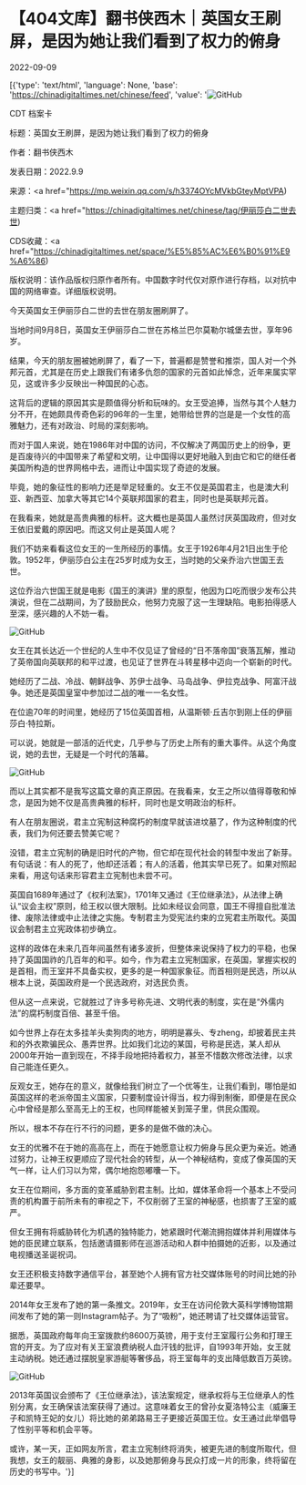 # 【404文库】翻书侠西木｜英国女王刷屏，是因为她让我们看到了权力的俯身

2022-09-09

[{'type': 'text/html', 'language': None, 'base': 'https://chinadigitaltimes.net/chinese/feed', 'value': '![GitHub](https://chinadigitaltimes.net/chinese/files/2022/09/image-1662762974040.png)



CDT 档案卡

标题：英国女王刷屏，是因为她让我们看到了权力的俯身

作者：翻书侠西木

发表日期：2022.9.9

来源：<a href="https://mp.weixin.qq.com/s/h3374OYcMVkbGteyMptVPA)

主题归类：<a href="https://chinadigitaltimes.net/chinese/tag/伊丽莎白二世去世)

CDS收藏：<a href="https://chinadigitaltimes.net/space/%E5%85%AC%E6%B0%91%E9%A6%86)

版权说明：该作品版权归原作者所有。中国数字时代仅对原作进行存档，以对抗中国的网络审查。详细版权说明。





今天英国女王伊丽莎白二世的去世在朋友圈刷屏了。

当地时间9月8日，英国女王伊丽莎白二世在苏格兰巴尔莫勒尔城堡去世，享年96岁。

结果，今天的朋友圈被她刷屏了，看了一下，普遍都是赞誉和推崇，国人对一个外邦元首，尤其是在历史上跟我们有诸多仇怨的国家的元首如此悼念，近年来属实罕见，这或许多少反映出一种国民的心态。

这背后的逻辑的原因其实是颇值得分析和玩味的。女王受追捧，当然与其个人魅力分不开，在她颇具传奇色彩的96年的一生里，她带给世界的岂是是一个女性的高雅魅力，还有对政治、时局的深刻影响。

而对于国人来说，她在1986年对中国的访问，不仅解决了两国历史上的纷争，更是百废待兴的中国带来了希望和文明，让中国得以更好地融入到由它和它的继任者美国所构造的世界网格中去，进而让中国实现了奇迹的发展。

毕竟，她的象征性的影响力还是举足轻重的。女王不仅是英国君主，也是澳大利亚、新西亚、加拿大等其它14个英联邦国家的君主，同时也是英联邦元首。

在我看来，她就是高贵典雅的标杆。这大概也是英国人虽然讨厌英国政府，但对女王依旧爱戴的原因吧。而这又何止是英国人呢？

我们不妨来看看这位女王的一生所经历的事情。女王于1926年4月21日出生于伦敦。1952年，伊丽莎白公主在25岁时成为女王，当时她的父亲乔治六世国王去世。

这位乔治六世国王就是电影《国王的演讲》里的原型，他因为口吃而很少发布公共演说，但在二战期间，为了鼓励民众，他努力克服了这一生理缺陷。电影拍得感人至深，感兴趣的人不妨一看。

![GitHub](https://chinadigitaltimes.net/chinese/files/2022/09/image-1662763622262.png)

女王在其长达近一个世纪的人生中不仅见证了曾经的“日不落帝国”衰落瓦解，推动了英帝国向英联邦的和平过渡，也见证了世界在斗转星移中迈向一个崭新的时代。

她经历了二战、冷战、朝鲜战争、苏伊士战争、马岛战争、伊拉克战争、阿富汗战争。她还是英国皇室中参加过二战的唯一一名女性。

在位逾70年的时间里，她经历了15位英国首相，从温斯顿·丘吉尔到刚上任的伊丽莎白·特拉斯。

可以说，她就是一部活的近代史，几乎参与了历史上所有的重大事件。从这个角度说，她的去世，无疑是一个时代的落幕。

![GitHub](https://chinadigitaltimes.net/chinese/files/2022/09/image-1662763634101.png)

而以上其实都不是我写这篇文章的真正原因。在我看来，女王之所以值得尊敬和悼念，是因为她不仅是高贵典雅的标杆，同时也是文明政治的标杆。

有人在朋友圈说，君主立宪制这种腐朽的制度早就该进坟墓了，作为这种制度的代表，我们为何还要去赞美它呢？

没错，君主立宪制的确是旧时代的产物，但它却在现代社会的转型中发出了新芽。有句话说：有人的死了，他却还活着；有人的活着，他其实早已死了。如果对照起来看，用这句话来形容君主立宪制也未尝不可。

英国自1689年通过了《权利法案》，1701年又通过《王位继承法》，从法律上确认“议会主权”原则，给王权以很大限制。比如未经议会同意，国王不得擅自批准法律、废除法律或中止法律之实施。专制君主为受宪法约束的立宪君主所取代。英国议会制君主立宪政体初步确立。

这样的政体在未来几百年间虽然有诸多波折，但整体来说保持了权力的平稳，也保持了英国国祚的几百年的和平。如今，作为君主立宪制国家，在英国，掌握实权的是首相，而王室并不具备实权，更多的是一种国家象征。而首相则是民选，所以从根本上说，英国政府是一个民选政府，对选民负责。

但从这一点来说，它就胜过了许多号称先进、文明代表的制度，实在是“外儒内法”的腐朽制度百倍、甚至千倍。

如今世界上存在太多挂羊头卖狗肉的地方，明明是寡头、专zheng，却披着民主共和的外衣欺骗民众、愚弄世界。比如我们北边的某国，号称是民选，某人却从2000年开始一直到现在，不择手段地把持着权力，甚至不惜数次修改法律，以求自己能连任更久。

反观女王，她存在的意义，就像给我们树立了一个优等生，让我们看到，哪怕是如英国这样的老派帝国主义国家，只要制度设计得当，权力得到制衡，即便是在民众心中曾经是那么至高无上的王权，也同样能被关到笼子里，供民众围观。

所以，根本不存在行不行的问题，更多的是做不做的决心。

女王的优雅不在于她的高高在上，而在于她愿意让权力俯身与民众更为亲近。她通过努力，让神王权更顺应了现代社会的转型，从一个神秘结构，变成了像英国的天气一样，让人们习以为常，偶尔地抱怨嘟囔一下。

女王在位期间，多方面的变革威胁到君主制。比如，媒体革命将一个基本上不受问责的机构置于前所未有的审视之下，不仅削弱了王室的神秘感，也损害了王室的威严。

但女王拥有将威胁转化为机遇的独特能力，她紧跟时代潮流拥抱媒体并利用媒体与她的臣民建立联系，包括邀请摄影师在巡游活动和人群中拍摄她的近影，以及通过电视播送圣诞祝词。

女王还积极支持数字通信平台，甚至她个人拥有官方社交媒体账号的时间比她的孙辈还要早。

2014年女王发布了她的第一条推文。2019年，女王在访问伦敦大英科学博物馆期间发布了她的第一则Instagram帖子。为了“吸粉”，她还聘请了社交媒体运营官。

据悉，英国政府每年向王室拨款约8600万英镑，用于支付王室履行公务和打理王宫的开支。为了应对有关王室浪费纳税人血汗钱的批评，自1993年开始，女王就主动纳税。她还通过摆脱皇家游艇等奢侈品，将王室每年的支出降低数百万英镑。

![GitHub](https://chinadigitaltimes.net/chinese/files/2022/09/image-1662763648021.png)

2013年英国议会颁布了《王位继承法》，该法案规定，继承权将与王位继承人的性别分离，女王确保该法案获得了通过。这意味着女王的曾孙女夏洛特公主（威廉王子和凯特王妃的女儿）将比她的弟弟路易王子更接近英国王位。女王通过此举倡导了性别平等和机会平等。

或许，某一天，正如网友所言，君主立宪制终将消失，被更先进的制度所取代，但我想，女王的靓丽、典雅的身影，以及她那俯身与民众打成一片的形象，终将留在历史的书写中。'}]